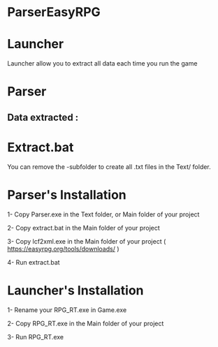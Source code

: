 # ParserEasyRPG

# Launcher

Launcher allow you to extract all data each time you run the game

# Parser


<h2 align="left">Data extracted : </h2>



# Extract.bat

You can remove the -subfolder to create all .txt files in the Text/ folder.


# Parser's Installation
1- Copy Parser.exe in the Text folder, or Main folder of your project

2- Copy extract.bat in the Main folder of your project

3- Copy lcf2xml.exe in the Main folder of your project ( https://easyrpg.org/tools/downloads/ )

4- Run extract.bat 

# Launcher's Installation
1- Rename your RPG_RT.exe in Game.exe

2- Copy RPG_RT.exe in the Main folder of your project

3- Run RPG_RT.exe 
